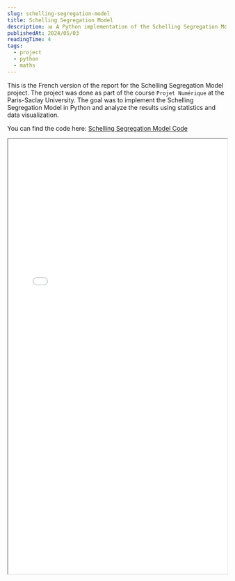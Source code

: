 ```yaml
---
slug: schelling-segregation-model
title: Schelling Segregation Model
description: 📊 A Python implementation of the Schelling Segregation Model using Statistics and Data Visualization.
publishedAt: 2024/05/03
readingTime: 4
tags:
  - project
  - python
  - maths
---
```


This is the French version of the report for the Schelling Segregation Model project. The project was done as part of the course `Projet Numérique` at the Paris-Saclay University. The goal was to implement the Schelling Segregation Model in Python and analyze the results using statistics and data visualization.

You can find the code here: [Schelling Segregation Model Code](https://github.com/ArthurDanjou/Studies/blob/e1164f89bd11fc59fa79d94aa51fac69b425d68b/L3/Projet%20Num%C3%A9rique/Segregation.ipynb)

<iframe src="/portfolio/schelling/Projet.pdf" width="100%" height="1000px">
</iframe>